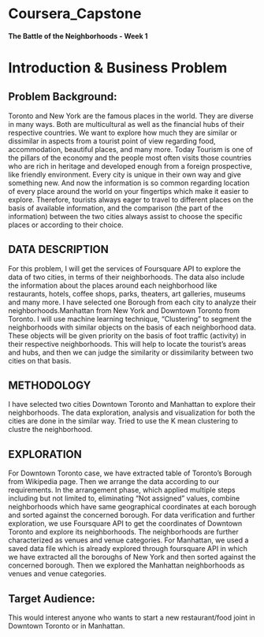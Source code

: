 # Coursera_Capstone
<h4>The Battle of the Neighborhoods - Week 1</h4>

<h1>Introduction & Business Problem</h1>

<h2>Problem Background:</h2>
<p>Toronto and New York are the famous places in the world. 
They are diverse in many ways. Both are multicultural as well as the financial hubs of their respective countries.
We want to explore how much they are similar or dissimilar in aspects from a tourist point of view regarding food, 
accommodation, beautiful places, and many more.
Today Tourism is one of the pillars of the economy and the people most often visits those countries who are rich in heritage
and developed enough from a foreign prospective, like friendly environment. 
Every city is unique in their own way and give something new.
And now the information is so common regarding location of every place around the world on your fingertips which make it easier to explore.
Therefore, tourists always eager to travel to different places on the basis of available information, 
and the comparison (the part of the information) between the two cities always assist to choose the specific places or
according to their choice.</p>

<h2>DATA DESCRIPTION</h2>
For this problem, I will get the services of Foursquare API to explore the data of two cities, in terms of their neighborhoods. 
The data also include the information about the places around each neighborhood like restaurants, hotels, coffee shops, parks, theaters,
art galleries, museums and many more. I have selected one Borough from each city to analyze their neighborhoods.Manhattan from New York and Downtown Toronto from Toronto.
I will use machine learning technique, “Clustering” to segment the neighborhoods with similar objects on the basis of each neighborhood
data. These objects will be given priority on the basis of foot traffic (activity) in their respective neighborhoods. 
This will help to locate the tourist’s areas and hubs, and then we can judge the similarity or dissimilarity between two cities on that basis.

<h2>METHODOLOGY</h2>
I have selected two cities  Downtown Toronto  and Manhattan to explore their neighborhoods.
The data exploration, analysis and visualization for both the cities are done in the similar way.
Tried to use the K mean clustering to clustre the neighborhood.

<h2>EXPLORATION</h2>
For Downtown Toronto case, we have extracted table of Toronto’s Borough from Wikipedia page. 
Then we arrange the data according to our requirements. In the arrangement phase, which applied multiple steps including but not limited to, eliminating “Not assigned” values,
combine neighborhoods which have same geographical coordinates at each borough and sorted against the concerned borough. 
For data verification and further exploration, we use Foursquare API to get the coordinates of Downtown Toronto and explore its neighborhoods. The neighborhoods are further characterized as venues and venue categories.
For Manhattan, we used a saved data file which is already explored through foursquare API in which we have extracted all the boroughs of New York and then sorted against the concerned borough. 
Then we explored the Manhattan neighborhoods as venues and venue categories.

<h2>Target Audience:</h2>
This would interest anyone who wants to start a new restaurant/food joint in Downtown Toronto or in Manhattan.
